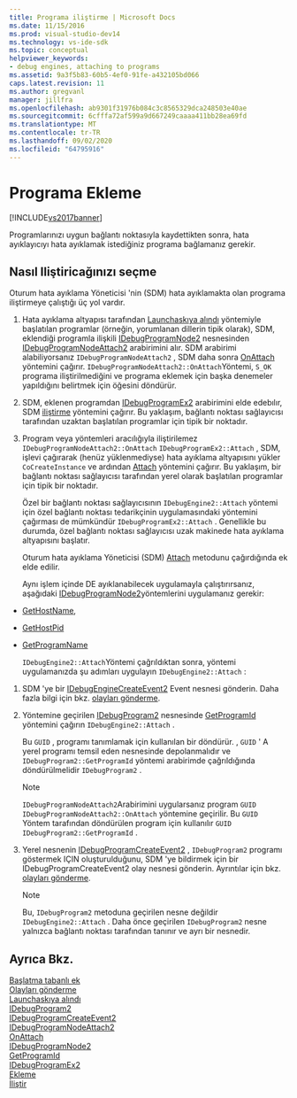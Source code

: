 ```yaml
---
title: Programa iliştirme | Microsoft Docs
ms.date: 11/15/2016
ms.prod: visual-studio-dev14
ms.technology: vs-ide-sdk
ms.topic: conceptual
helpviewer_keywords:
- debug engines, attaching to programs
ms.assetid: 9a3f5b83-60b5-4ef0-91fe-a432105bd066
caps.latest.revision: 11
ms.author: gregvanl
manager: jillfra
ms.openlocfilehash: ab9301f31976b084c3c8565329dca248503e40ae
ms.sourcegitcommit: 6cfffa72af599a9d667249caaaa411bb28ea69fd
ms.translationtype: MT
ms.contentlocale: tr-TR
ms.lasthandoff: 09/02/2020
ms.locfileid: "64795916"
---
```

# <a name="attaching-to-the-program"></a>Programa Ekleme
[!INCLUDE[vs2017banner](../../includes/vs2017banner.md)]

Programlarınızı uygun bağlantı noktasıyla kaydettikten sonra, hata ayıklayıcıyı hata ayıklamak istediğiniz programa bağlamanız gerekir.  
  
## <a name="choosing-how-to-attach"></a>Nasıl Iliştiricağınızı seçme  
 Oturum hata ayıklama Yöneticisi 'nin (SDM) hata ayıklamakta olan programa iliştirmeye çalıştığı üç yol vardır.  
  
1. Hata ayıklama altyapısı tarafından [Launchaskıya alındı](../../extensibility/debugger/reference/idebugenginelaunch2-launchsuspended.md) yöntemiyle başlatılan programlar (örneğin, yorumlanan dillerin tipik olarak), SDM, eklendiği programla ilişkili [IDebugProgramNode2](../../extensibility/debugger/reference/idebugprogramnode2.md) nesnesinden [IDebugProgramNodeAttach2](../../extensibility/debugger/reference/idebugprogramnodeattach2.md) arabirimini alır. SDM arabirimi alabiliyorsanız `IDebugProgramNodeAttach2` , SDM daha sonra [OnAttach](../../extensibility/debugger/reference/idebugprogramnodeattach2-onattach.md) yöntemini çağırır. `IDebugProgramNodeAttach2::OnAttach`Yöntemi, `S_OK` programa iliştirilmediğini ve programa eklemek için başka denemeler yapıldığını belirtmek için öğesini döndürür.  
  
2. SDM, eklenen programdan [IDebugProgramEx2](../../extensibility/debugger/reference/idebugprogramex2.md) arabirimini elde edebılır, SDM [iliştirme](../../extensibility/debugger/reference/idebugprogramex2-attach.md) yöntemini çağırır. Bu yaklaşım, bağlantı noktası sağlayıcısı tarafından uzaktan başlatılan programlar için tipik bir noktadır.  
  
3. Program veya yöntemleri aracılığıyla iliştirilemez `IDebugProgramNodeAttach2::OnAttach` `IDebugProgramEx2::Attach` , SDM, işlevi çağırarak (henüz yüklenmediyse) hata ayıklama altyapısını yükler `CoCreateInstance` ve ardından [Attach](../../extensibility/debugger/reference/idebugengine2-attach.md) yöntemini çağırır. Bu yaklaşım, bir bağlantı noktası sağlayıcısı tarafından yerel olarak başlatılan programlar için tipik bir noktadır.  
  
    Özel bir bağlantı noktası sağlayıcısının `IDebugEngine2::Attach` yöntemi için özel bağlantı noktası tedarikçinin uygulamasındaki yöntemini çağırması de mümkündür `IDebugProgramEx2::Attach` . Genellikle bu durumda, özel bağlantı noktası sağlayıcısı uzak makinede hata ayıklama altyapısını başlatır.  
  
   Oturum hata ayıklama Yöneticisi (SDM) [Attach](../../extensibility/debugger/reference/idebugengine2-attach.md) metodunu çağırdığında ek elde edilir.  
  
   Aynı işlem içinde DE ayıklanabilecek uygulamayla çalıştırırsanız, aşağıdaki [IDebugProgramNode2](../../extensibility/debugger/reference/idebugprogramnode2.md)yöntemlerini uygulamanız gerekir:  
  
- [GetHostName](../../extensibility/debugger/reference/idebugprogramnode2-gethostname.md),  
  
- [GetHostPid](../../extensibility/debugger/reference/idebugprogramnode2-gethostpid.md)  
  
- [GetProgramName](../../extensibility/debugger/reference/idebugprogramnode2-getprogramname.md)  
  
  `IDebugEngine2::Attach`Yöntemi çağrıldıktan sonra, yöntemi uygulamanızda şu adımları uygulayın `IDebugEngine2::Attach` :  
  
1. SDM 'ye bir [IDebugEngineCreateEvent2](../../extensibility/debugger/reference/idebugenginecreateevent2.md) Event nesnesi gönderin. Daha fazla bilgi için bkz. [olayları gönderme](../../extensibility/debugger/sending-events.md).  
  
2. Yöntemine geçirilen [IDebugProgram2](../../extensibility/debugger/reference/idebugprogram2.md) nesnesinde [GetProgramId](../../extensibility/debugger/reference/idebugprogram2-getprogramid.md) yöntemini çağırın `IDebugEngine2::Attach` .  
  
     Bu `GUID` , programı tanımlamak için kullanılan bir döndürür. , `GUID` ' A yerel programı temsil eden nesnesinde depolanmalıdır ve `IDebugProgram2::GetProgramId` yöntemi arabirimde çağrıldığında döndürülmelidir `IDebugProgram2` .  
  
    > [!NOTE]
    > `IDebugProgramNodeAttach2`Arabirimini uygularsanız program `GUID` `IDebugProgramNodeAttach2::OnAttach` yöntemine geçirilir. Bu `GUID` Yöntem tarafından döndürülen program için kullanılır `GUID` `IDebugProgram2::GetProgramId` .  
  
3. Yerel nesnenin [IDebugProgramCreateEvent2](../../extensibility/debugger/reference/idebugprogramcreateevent2.md) , `IDebugProgram2` programı göstermek IÇIN oluşturulduğunu, SDM 'ye bildirmek için bir IDebugProgramCreateEvent2 olay nesnesi gönderin. Ayrıntılar için bkz. [olayları gönderme](../../extensibility/debugger/sending-events.md).  
  
    > [!NOTE]
    > Bu, `IDebugProgram2` metoduna geçirilen nesne değildir `IDebugEngine2::Attach` . Daha önce geçirilen `IDebugProgram2` nesne yalnızca bağlantı noktası tarafından tanınır ve ayrı bir nesnedir.  
  
## <a name="see-also"></a>Ayrıca Bkz.  
 [Başlatma tabanlı ek](../../extensibility/debugger/launch-based-attachment.md)   
 [Olayları gönderme](../../extensibility/debugger/sending-events.md)   
 [Launchaskıya alındı](../../extensibility/debugger/reference/idebugenginelaunch2-launchsuspended.md)   
 [IDebugProgram2](../../extensibility/debugger/reference/idebugprogram2.md)   
 [IDebugProgramCreateEvent2](../../extensibility/debugger/reference/idebugprogramcreateevent2.md)   
 [IDebugProgramNodeAttach2](../../extensibility/debugger/reference/idebugprogramnodeattach2.md)   
 [OnAttach](../../extensibility/debugger/reference/idebugprogramnodeattach2-onattach.md)   
 [IDebugProgramNode2](../../extensibility/debugger/reference/idebugprogramnode2.md)   
 [GetProgramId](../../extensibility/debugger/reference/idebugprogram2-getprogramid.md)   
 [IDebugProgramEx2](../../extensibility/debugger/reference/idebugprogramex2.md)   
 [Ekleme](../../extensibility/debugger/reference/idebugprogramex2-attach.md)   
 [İliştir](../../extensibility/debugger/reference/idebugengine2-attach.md)
